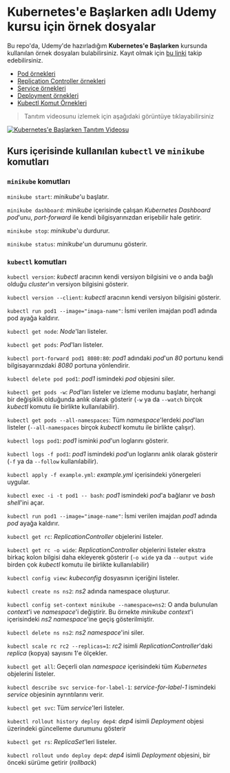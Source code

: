 # Kubernetes'e Başlarken adlı Udemy kursu için örnek dosyalar

Bu repo'da, Udemy'de hazırladığım **Kubernetes'e Başlarken** kursunda kullanılan örnek dosyaları bulabilirsiniz. Kayıt olmak için [bu linki](https://www.udemy.com/course/kubernetese-baslarken/?referralCode=A2115E4E29667B515210) takip edebilirsiniz.

* [Pod örnekleri](https://github.com/sadedil/udemy-kubernetes-kurs-ornekleri/tree/main/01-pod)
* [Replication Controller örnekleri](https://github.com/sadedil/udemy-kubernetes-kurs-ornekleri/tree/main/02-rc)
* [Service örnekleri](https://github.com/sadedil/udemy-kubernetes-kurs-ornekleri/tree/main/03-svc)
* [Deployment örnekleri](https://github.com/sadedil/udemy-kubernetes-kurs-ornekleri/tree/main/04-dep)
* [Kubectl Komut Örnekleri](#kurs-içerisinde-kullanılan-kubectl-ve-minikube-komutları)

> Tanıtım videosunu izlemek için aşağıdaki görüntüye tıklayabilirsiniz

[![Kubernetes'e Başlarken Tanıtım Videosu](https://user-images.githubusercontent.com/2132971/111875775-898c8500-89ac-11eb-90e0-bf997024324e.png)](https://www.youtube.com/watch?v=3uZDuYts7tI&feature=youtu.be&hd=1 "Kubernetes'e Başlarken Tanıtım Videosu")

## Kurs içerisinde kullanılan `kubectl` ve `minikube` komutları

### `minikube` komutları

`minikube start`: _minikube_'u başlatır.

`minikube dashboard`: _minikube_ içerisinde çalışan _Kubernetes Dashboard_ _pod_'unu, _port-forward_ ile kendi bilgisyarınızdan erişebilir hale getirir.

`minikube stop`: _minikube_'u durdurur.

`minikube status`: _minikube_'un durumunu gösterir.

### `kubectl` komutları

`kubectl version`: _kubectl_ aracının kendi versiyon bilgisini ve o anda bağlı olduğu _cluster_'ın versiyon bilgisini gösterir.

`kubectl version --client`: _kubectl_ aracının kendi versiyon bilgisini gösterir.

`kubectl run pod1 --image="imaga-name"`: İsmi verilen imajdan pod1 adında pod ayağa kaldırır.

`kubectl get node`: _Node_'ları listeler.

`kubectl get pods`: _Pod_'ları listeler.

`kubectl port-forward pod1 8080:80`: _pod1_ adındaki _pod_'un _80_ portunu kendi bilgisayarınızdaki _8080_ portuna yönlendirir.

`kubectl delete pod pod1`: _pod1_ ismindeki _pod_ objesini siler.

`kubectl get pods -w`: _Pod_'ları listeler ve izleme modunu başlatır, herhangi bir değişiklik olduğunda anlık olarak gösterir (`-w` ya da `--watch` birçok _kubectl_ komutu ile birlikte kullanılabilir).

`kubectl get pods --all-namespaces`: Tüm _namespace_'lerdeki _pod_'ları listeler (`--all-namespaces` birçok _kubectl_ komutu ile birlikte çalışır).

`kubectl logs pod1`: _pod1_ isminki _pod_'un loglarını gösterir. 

`kubectl logs -f pod1`: _pod1_ ismindeki _pod_'un loglarını anlık olarak gösterir (`-f` ya da `--follow` kullanılabilir).

`kubectl apply -f example.yml`: _example.yml_ içerisindeki yönergeleri uygular. 

`kubectl exec -i -t pod1 -- bash`: _pod1_ ismindeki _pod_'a bağlanır ve _bash_ _shell_'ini açar. 

`kubectl run pod1 --image="image-name"`: İsmi verilen imajdan _pod1_ adında _pod_ ayağa kaldırır.

`kubectl get rc`: _ReplicationController_ objelerini listeler.

`kubectl get rc -o wide`: _ReplicationController_ objelerini listeler ekstra birkaç kolon bilgisi daha ekleyerek gösterir (`-o wide` ya da `--output wide` birden çok _kubectl_ komutu ile birlikte kullanılabilir)

`kubectl config view`: _kubeconfig_ dosyasının içeriğini listeler.

`kubectl create ns ns2`: _ns2_ adında namespace oluşturur. 

`kubectl config set-context minikube --namespace=ns2`: O anda bulunulan _context_'i ve _namespace_'i değiştirir. Bu örnekte _minikube_ _context_'i içerisindeki _ns2_ _namespace_'ine geçiş gösterilmiştir.

`kubectl delete ns ns2`: _ns2_ _namespace_'ini siler.

`kubectl scale rc rc2 --replicas=1`: _rc2_ isimli _ReplicationController_'daki _replica_ (kopya) sayısını 1'e ölçekler.

`kubectl get all`: Geçerli olan _namespace_ içerisindeki tüm _Kubernetes_ objelerini listeler.

`kubectl describe svc service-for-label-1`: _service-for-label-1_ ismindeki _service_ objesinin ayrıntılarını verir. 

`kubectl get svc`: Tüm _service_'leri listeler. 

`kubectl rollout history deploy dep4`: _dep4_ isimli _Deployment_ objesi üzerindeki güncelleme durumunu gösterir

`kubectl get rs`: _ReplicaSet_'leri listeler.

`kubectl rollout undo deploy dep4`: _dep4_ isimli _Deployment_ objesini, bir önceki sürüme getirir (_rollback_)
